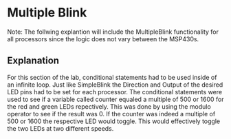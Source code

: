 # Multiple Blink
Note:  The follwing explantion will include the MultipleBlink functionality for all processors since the logic does not vary between the MSP430s.

## Explanation
For this section of the lab, conditional statements had to be used inside of an infinite loop. Just like SimpleBlink the Direction and 
Output of the desired LED pins had to be set for each processor. The conditional statements were
used to see if a variable called counter equaled a multiple of 500 or 1600 for the red and green LEDs repectively. This was done by using
the modulo operator to see if the result was 0. If the counter was indeed a multiple of 500 or 1600 the respective LED would toggle. This would effectively toggle the two LEDs at two different speeds.
